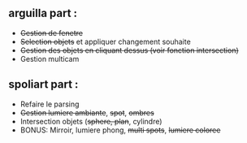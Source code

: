 ## arguilla part :
- ~~Gestion de fenetre~~
- ~~Selection objets~~ et appliquer changement souhaite
- ~~Gestion des objets en cliquant dessus (voir fonction intersection)~~
- Gestion multicam

## spoliart part :
- Refaire le parsing
- ~~Gestion lumiere ambiante~~, ~~spot~~, ~~ombres~~
- Intersection objets (~~sphere, plan~~, cylindre)
- BONUS: Mirroir, lumiere phong, ~~multi spots~~, ~~lumiere coloree~~
